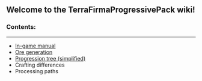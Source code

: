 ## Welcome to the TerraFirmaProgressivePack wiki!

### Contents:
***

* [In-game manual](https://github.com/McZapkie/TerraFirmaProgressivePack/wiki/In-game-manual)
* [Ore generation](https://github.com/McZapkie/TerraFirmaProgressivePack/wiki/Ore-generation)
* [Progression tree (simplified)](https://github.com/McZapkie/TerraFirmaProgressivePack/wiki/Basic-progression-tree)
* Crafting differences
* Processing paths

